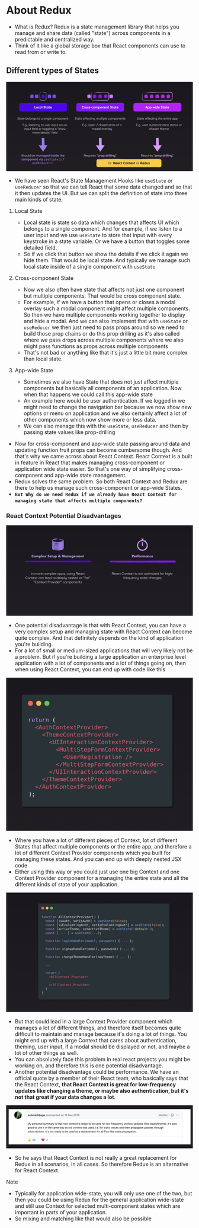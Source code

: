# About Redux

- What is Redux? Redux is a state management library that helps you manage and share data (called "state") across components in a predictable and centralized way.
- Think of it like a global storage box that React components can use to read from or write to.

## Different types of States

![alt text](image.png)


- We have seen React's State Management Hooks like `useState` or `useReducer` so that we can tell React that some data changed and so that it then updates the UI. But we can split the definition of state into three main kinds of state.

1. Local State
    - Local state is state so data which changes that affects UI which belongs to a single component. And for example, if we listen to a user input and we use `useState` to store that input with every keystroke in a state variable. Or we have a button that toggles some detailed field.
    - So if we click that button we show the details if we click it again we hide them. That would be local state. And typically we manage such local state inside of a single component with `useState`

2. Cross-component State
    - Now we also often have state that affects not just one component but multiple components. That would be cross component state.
    - For example, if we have a button that opens or closes a modal overlay such a modal component might affect multiple components. So then we have multiple components working together to display and hide a modal. And we can also implement that with `useState` or `useReducer` we then just need to pass props around so we need to build those prop chains or do this prop drilling as it's also called where we pass drops across multiple components where we also might pass functions as props across multiple components
    - That's not bad or anything like that it's just a little bit more complex than local state.


3. App-wide State
    - Sometimes we also have State that does not just affect multiple components but basically all components of an application. Now when that happens we could call this app-wide state
    - An example here would be user authentication. If we logged in we might need to change the navigation bar because we now show new options or menu on application and we also certainly affect a lot of other components which now show more or less data.
    - We can also manage this with the `useState`, `useReducer` and then by passing state values like prop-drilling




- Now for cross-component and app-wide state passing around data and updating function fruit props can become cumbersome though. And that's why we came across about React Context. React Context is a built in feature in React that makes managing cross-component or application wide state easier. So that's one way of simplifying cross-component and app-wide state management.
- Redux solves the same problem. So both React Context and Redux are there to help us manage such cross-component or app-wide States.
- **`But Why do we need Redux if we already have React Context for managing state that affects multiple components?`**

### React Context Potential Disadvantages

![alt text](image-1.png)


- One potential disadvantage is that with React Context, you can have a very complex setup and managing state with React Context can become quite complex. And that definitely depends on the kind of application you're building.
- For a lot of small or medium-sized applications that will very likely not be a problem. But if you're building a large application an enterprise level application with a lot of components and a lot of things going on, then when using React Context, you can end up with code like this

![alt text](image-2.png)

- Where you have a lot of different pieces of Context,  lot of different States that affect multiple components or the entire app, and therefore a lot of different Context Provider components which you built for managing these states. And you can end up with deeply nested JSX code
- Either using this way or you could just use one big Context and one Context Provider component for a managing the entire state and all the different kinds of state of your application.

![alt text](image-3.png)


- But that could lead in a large Context Provider component which manages a lot of different things, and therefore itself becomes quite difficult to maintain and manage because it's doing a lot of things. You might end up with a large Context that cares about authentication, theming, user input, if a modal should be displayed or not, and maybe a lot of other things as well.
- You can absolutely face this problem in real react projects you might be working on, and therefore this is one potential disadvantage.
- Another potential disadvantage could be performance. We have an official quote by a member of their React team, who basically says that the React Context, **that React Context is great for low-frequency updates like changing a theme, or maybe also authentication, but it's not that great if your data changes a lot**.

![alt text](image-4.png)

- So he says that React Context is not really a great replacement for Redux in all scenarios, in all cases. So therefore Redux is an alternative for React Context.


>[!NOTE]
> - Typically for application wide-state, you will only use one of the two, but then you could be using Redux for the general application wide-state and still use Context for selected multi-component states which are important in parts of your application.
> - So mixing and matching like that would also be possible


